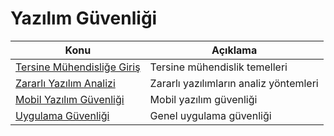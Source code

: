 # Yazılım Güvenliği

Konu | Açıklama
---- | -----------
[Tersine Mühendisliğe Giriş](00-tersine-muhendislige-giris.md) | Tersine mühendislik temelleri
[Zararlı Yazılım Analizi](01-zararli-yazilim-analizi.md) | Zararlı yazılımların analiz yöntemleri
[Mobil Yazılım Güvenliği](02-mobil-yazilim-guvenligi.md) | Mobil yazılım güvenliği
[Uygulama Güvenliği](03-uygulama-guvenligi.md) | Genel uygulama güvenliği

